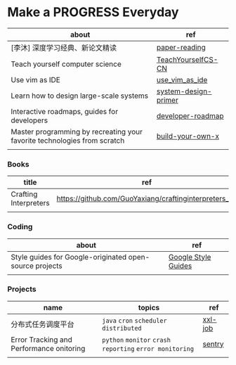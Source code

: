 # Make a PROGRESS Everyday
| about | ref |
| ----- | ---- |
| [李沐] 深度学习经典、新论文精读 | [paper-reading](https://github.com/mli/paper-reading) |
| Teach yourself computer science | [TeachYourselfCS-CN](https://github.com/izackwu/TeachYourselfCS-CN) |
| Use vim as IDE | [use_vim_as_ide](https://github.com/yangyangwithgnu/use_vim_as_ide) |
| Learn how to design large-scale systems | [system-design-primer](https://github.com/donnemartin/system-design-primer) |
| Interactive roadmaps, guides for developers | [developer-roadmap](https://github.com/kamranahmedse/developer-roadmap) |
| Master programming by recreating your favorite technologies from scratch | [build-your-own-x](https://github.com/codecrafters-io/build-your-own-x) |
| | |



### Books

| title                 | ref                                                   |
| --------------------- | ----------------------------------------------------- |
| Crafting Interpreters | https://github.com/GuoYaxiang/craftinginterpreters_zh |
|                       |                                                       |



### Coding

| about                                                   | ref                                                         |
| ------------------------------------------------------- | ----------------------------------------------------------- |
| Style guides for Google-originated open-source projects | [Google Style Guides](https://github.com/google/styleguide) |
|                                                         |                                                             |



### Projects

| name                                     | topics                                                  | ref                                           |
| ---------------------------------------- | ------------------------------------------------------- | --------------------------------------------- |
| 分布式任务调度平台                       | `java` `cron` `scheduler` `distributed`                 | [xxl-job](https://github.com/xuxueli/xxl-job) |
| Error Tracking and Performance onitoring | `python` `monitor` `crash reporting` `error monitoring` | [sentry](https://github.com/getsentry/sentry) |
|                                          |                                                         |                                               |

